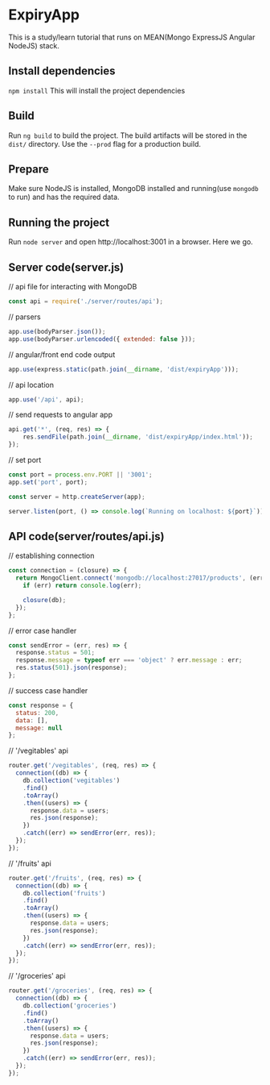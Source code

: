 # ExpiryApp

This is a study/learn tutorial that runs on MEAN(Mongo ExpressJS Angular NodeJS) stack.

## Install dependencies

`npm install` This will install the project dependencies

## Build

Run `ng build` to build the project. The build artifacts will be stored in the `dist/` directory. Use the `--prod` flag for a production build.

## Prepare

Make sure NodeJS is installed, MongoDB installed and running(use  `mongodb` to run) and has the required data.

## Running the project

Run `node server` and open http://localhost:3001 in a browser. Here we go.


## Server code(server.js)

// api file for interacting with MongoDB
```javascript
const api = require('./server/routes/api');
```

// parsers
```javascript
app.use(bodyParser.json());
app.use(bodyParser.urlencoded({ extended: false }));
```

// angular/front end code output
```javascript
app.use(express.static(path.join(__dirname, 'dist/expiryApp')));
```

// api location
```javascript
app.use('/api', api);
```

// send requests to angular app
```javascript
api.get('*', (req, res) => {
    res.sendFile(path.join(__dirname, 'dist/expiryApp/index.html'));
});
```

// set port
```javascript
const port = process.env.PORT || '3001';
app.set('port', port);
```

```javascript
const server = http.createServer(app);
```

```javascript
server.listen(port, () => console.log(`Running on localhost: ${port}`));
```


## API code(server/routes/api.js)

// establishing connection 
```javascript
const connection = (closure) => {
  return MongoClient.connect('mongodb://localhost:27017/products', (err, db) => {
    if (err) return console.log(err);

    closure(db);
  });
};
```

// error case handler
```javascript
const sendError = (err, res) => {
  response.status = 501;
  response.message = typeof err === 'object' ? err.message : err;
  res.status(501).json(response);
};
```

// success case handler
```javascript
const response = {
  status: 200,
  data: [],
  message: null
};
```

// '/vegitables' api

```javascript
router.get('/vegitables', (req, res) => {
  connection((db) => {
    db.collection('vegitables')
    .find()
    .toArray()
    .then((users) => {
      response.data = users;
      res.json(response);
    })
    .catch((err) => sendError(err, res));
  });
});
```

// '/fruits' api

```javascript
router.get('/fruits', (req, res) => {
  connection((db) => {
    db.collection('fruits')
    .find()
    .toArray()
    .then((users) => {
      response.data = users;
      res.json(response);
    })
    .catch((err) => sendError(err, res));
  });
});
```

// '/groceries' api
```javascript
router.get('/groceries', (req, res) => {
  connection((db) => {
    db.collection('groceries')
    .find()
    .toArray()
    .then((users) => {
      response.data = users;
      res.json(response);
    })
    .catch((err) => sendError(err, res));
  });
});
```
